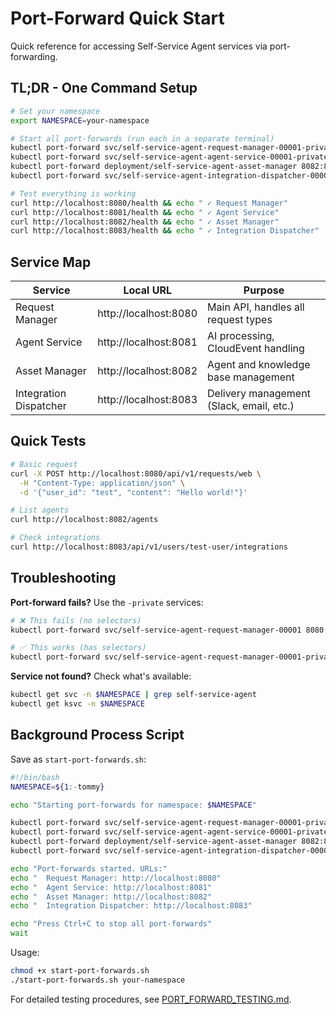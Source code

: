 # Port-Forward Quick Start

Quick reference for accessing Self-Service Agent services via port-forwarding.

## TL;DR - One Command Setup

```bash
# Set your namespace
export NAMESPACE=your-namespace

# Start all port-forwards (run each in a separate terminal)
kubectl port-forward svc/self-service-agent-request-manager-00001-private 8080:80 -n $NAMESPACE &
kubectl port-forward svc/self-service-agent-agent-service-00001-private 8081:80 -n $NAMESPACE &
kubectl port-forward deployment/self-service-agent-asset-manager 8082:8080 -n $NAMESPACE &
kubectl port-forward svc/self-service-agent-integration-dispatcher-00001-private 8083:80 -n $NAMESPACE &

# Test everything is working
curl http://localhost:8080/health && echo " ✓ Request Manager"
curl http://localhost:8081/health && echo " ✓ Agent Service"
curl http://localhost:8082/health && echo " ✓ Asset Manager"
curl http://localhost:8083/health && echo " ✓ Integration Dispatcher"
```

## Service Map

| Service | Local URL | Purpose |
|---------|-----------|---------|
| Request Manager | http://localhost:8080 | Main API, handles all request types |
| Agent Service | http://localhost:8081 | AI processing, CloudEvent handling |
| Asset Manager | http://localhost:8082 | Agent and knowledge base management |
| Integration Dispatcher | http://localhost:8083 | Delivery management (Slack, email, etc.) |

## Quick Tests

```bash
# Basic request
curl -X POST http://localhost:8080/api/v1/requests/web \
  -H "Content-Type: application/json" \
  -d '{"user_id": "test", "content": "Hello world!"}'

# List agents
curl http://localhost:8082/agents

# Check integrations
curl http://localhost:8083/api/v1/users/test-user/integrations
```

## Troubleshooting

**Port-forward fails?** Use the `-private` services:
```bash
# ❌ This fails (no selectors)
kubectl port-forward svc/self-service-agent-request-manager-00001 8080:80 -n $NAMESPACE

# ✅ This works (has selectors)
kubectl port-forward svc/self-service-agent-request-manager-00001-private 8080:80 -n $NAMESPACE
```

**Service not found?** Check what's available:
```bash
kubectl get svc -n $NAMESPACE | grep self-service-agent
kubectl get ksvc -n $NAMESPACE
```

## Background Process Script

Save as `start-port-forwards.sh`:

```bash
#!/bin/bash
NAMESPACE=${1:-tommy}

echo "Starting port-forwards for namespace: $NAMESPACE"

kubectl port-forward svc/self-service-agent-request-manager-00001-private 8080:80 -n $NAMESPACE &
kubectl port-forward svc/self-service-agent-agent-service-00001-private 8081:80 -n $NAMESPACE &
kubectl port-forward deployment/self-service-agent-asset-manager 8082:8080 -n $NAMESPACE &
kubectl port-forward svc/self-service-agent-integration-dispatcher-00001-private 8083:80 -n $NAMESPACE &

echo "Port-forwards started. URLs:"
echo "  Request Manager: http://localhost:8080"
echo "  Agent Service: http://localhost:8081"
echo "  Asset Manager: http://localhost:8082"
echo "  Integration Dispatcher: http://localhost:8083"

echo "Press Ctrl+C to stop all port-forwards"
wait
```

Usage:
```bash
chmod +x start-port-forwards.sh
./start-port-forwards.sh your-namespace
```

For detailed testing procedures, see [PORT_FORWARD_TESTING.md](PORT_FORWARD_TESTING.md).
